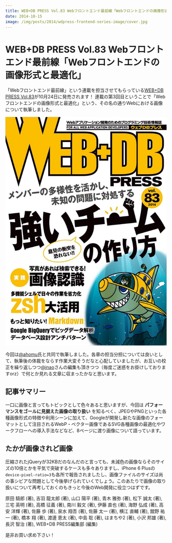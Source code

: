 ```yaml
---
title: WEB+DB PRESS Vol.83 Webフロントエンド最前線「Webフロントエンドの画像形式と最適化」
date: 2014-10-15
image: /img/posts/2014/wdpress-frontend-series-image/cover.jpg
---
```


# WEB+DB PRESS Vol.83 Webフロントエンド最前線「Webフロントエンドの画像形式と最適化」

「Webフロントエンド最前線」という連載を担当させてもらっている[WEB+DB PRESS Vol.83](http://gihyo.jp/magazine/wdpress/archive/2014/vol83)が10月24日に発売されます！
連載の第3回目ということで「Webフロントエンドの画像形式と最適化」という、その名の通りWebにおける画像について執筆しました。

![](/img/posts/2014/wdpress-frontend-series-image/cover.jpg)

今回は[@ahomu](http://twitter.com/ahomu)氏と共同で執筆しました。各章の担当分担については良いとして、執筆後の体裁をならす作業大変そうだなと心配していましたが、お互いの校正を繰り返しつつ[@inao](http://twitter.com/inao)さんの編集も頂きつつ（毎度ご迷惑をお掛けしておりますorz）で何とか見れる文章に収まったかなと思います。

## 記事サマリー

一口に画像と言ってもトピックとして色々あると思いますが、今回は **パフォーマンスをゴールに見据えた画像の取り扱い** を知るべく、JPEGやPNGといった各種画像形式の特徴や利用シーンに加えて、Googleが開発し新たな画像のフォーマットとして注目されるWebP・ベクター画像であるSVG各種画像の最適化やワークフローへの導入手法などなど、8ページに渡り画像について語っています。

## たかが画像されど画像

圧縮されたjQueryが32KBだのなんだのと言っても、未減色の画像ならそのサイズの10倍とかを平気で突破するケースも多々ありますし、iPhone 6 Plusの`device-pixel-ratio=3`も各所で報告されましたし、画像ファイルのサイズは尚の事シビアな問題として今後挙げられていくでしょう。このあたりで画像の取り扱いについて再考しておくのもきっと今後のWeb開発に役立つはずです。

<affiliate-link
  src="https://images-na.ssl-images-amazon.com/images/I/619A10DdrnL._SX352_BO1,204,203,200_.jpg"
  href="https://www.amazon.co.jp/dp/4774167355/"
  tag="1000ch-22"
  title="WEB+DB PRESS Vol.83">
  原田 騎郎  (著), 吉羽 龍太郎 (著), 山口 陽平 (著), 青木 雅弥 (著), 松下 誠太 (著), 三宅 英明 (著), 高橋 征義 (著), 南川 毅文  (著), 伊藤 直也 (著), 海野 弘成 (著), 高安 洋輝 (著), 佐藤 歩  (著), 泉水 翔吾 (著), 佐藤 太一 (著), 横江 直輔 (著), 舘野 祐一 (著), 橋本 翔 (著), 渡邊 恵太 (著), 中島 聡 (著), はまちや2 (著), 小沢 邦雄 (著), 長沢 智治 (著), WEB+DB PRESS編集部 (編集)
</affiliate-link>

是非お買い求め下さい！
